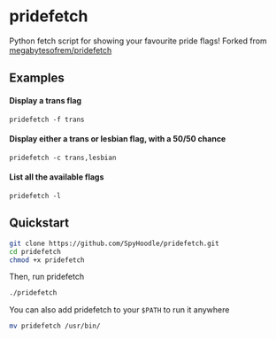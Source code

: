 # pridefetch
Python fetch script for showing your favourite pride flags!
Forked from [megabytesofrem/pridefetch](https://github.com/megabytesofrem/pridefetch)

## Examples
#### Display a trans flag
`pridefetch -f trans`

#### Display either a trans or lesbian flag, with a 50/50 chance
`pridefetch -c trans,lesbian`

#### List all the available flags
`pridefetch -l`

## Quickstart
```bash
git clone https://github.com/SpyHoodle/pridefetch.git
cd pridefetch
chmod +x pridefetch
```
Then, run pridefetch
```bash
./pridefetch
```
You can also add pridefetch to your `$PATH` to run it anywhere<br>
```bash
mv pridefetch /usr/bin/
```
